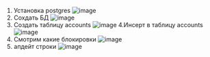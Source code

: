 1. Установка postgres
![image](https://user-images.githubusercontent.com/45406197/182673534-6b9491ce-a167-463b-8804-6e3c597dbc1d.png)
2. Сохдать БД
![image](https://user-images.githubusercontent.com/45406197/182673755-bc34e4db-9fd6-49a8-aafb-1c3945d37771.png)
3. Создать таблицу  accounts
![image](https://user-images.githubusercontent.com/45406197/182674361-09eac1dd-6c66-4bfb-92ca-ce39ea2be027.png)
4.Инсерт в таблицу accounts
![image](https://user-images.githubusercontent.com/45406197/182674552-5f5ce7b3-9812-42c8-93bc-10c2c389f7e9.png)
5. Смотрим какие блокировки
![image](https://user-images.githubusercontent.com/45406197/182675100-dfbda83e-6f0e-4f28-b8fc-5da8114f4009.png)
6. апдейт строки
![image](https://user-images.githubusercontent.com/45406197/182675313-73c2c3f0-7393-4e28-a54b-d8b9f3f3be1f.png)

